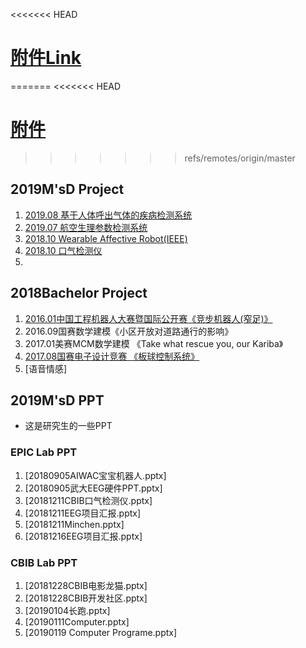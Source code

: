 <<<<<<< HEAD
# [附件Link](https://github.com/quronghui/Project.git)
=======
<<<<<<< HEAD
# [附件](https://github.com/quronghui/Project.git)
>>>>>>> refs/remotes/origin/master
## 2019M'sD Project

1. [2019.08 基于人体呼出气体的疾病检测系统]()
2. [2019.07 航空生理参数检测系统](https://luckywater.top/2019/07/24/PhysiologicalParameterDetection/)
3. [2018.10 Wearable Affective Robot(IEEE)](https://luckywater.top/2019/07/29/WearableAffectiveRobot)
4. [2018.10 口气检测仪](https://luckywater.top/2019/02/17/ArduinoMQ135/)
5. 

## 2018Bachelor Project 

1. [2016.01中国工程机器人大赛暨国际公开赛《竞步机器人(窄足)》](https://luckywater.top/2019/07/26/RobotControl/)
2. 2016.09国赛数学建模《小区开放对道路通行的影响》
3. 2017.01美赛MCM数学建模 《Take what rescue you, our Kariba》 
4. [2017.08国赛电子设计竞赛 《板球控制系统》](https://luckywater.top/2019/07/26/RobotControl/)
5. [语音情感]



## 2019M'sD PPT

- 这是研究生的一些PPT

### EPIC Lab PPT

1. [20180905AIWAC宝宝机器人.pptx]
2. [20180905武大EEG硬件PPT.pptx]
3. [20181211CBIB口气检测仪.pptx]
4. [20181211EEG项目汇报.pptx]
5. [20181211Minchen.pptx]
6. [20181216EEG项目汇报.pptx]

### CBIB Lab PPT

1. [20181228CBIB电影龙猫.pptx]
2. [20181228CBIB开发社区.pptx]
3. [20190104长跑.pptx]
4. [20190111Computer.pptx]
5. [20190119 Computer Programe.pptx]

